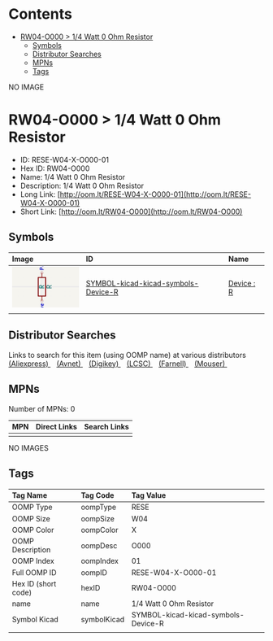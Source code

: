 



Contents
========

* [RW04-O000 > 1/4 Watt 0 Ohm Resistor](#rw04-o000--14-watt-0-ohm-resistor)
	* [Symbols](#symbols)
	* [Distributor Searches](#distributor-searches)
	* [MPNs](#mpns)
	* [Tags](#tags)
  
NO IMAGE  
# RW04-O000 > 1/4 Watt 0 Ohm Resistor

- ID: RESE-W04-X-O000-01
- Hex ID: RW04-O000
- Name: 1/4 Watt 0 Ohm Resistor
- Description: 1/4 Watt 0 Ohm Resistor
- Long Link: [http://oom.lt/RESE-W04-X-O000-01](http://oom.lt/RESE-W04-X-O000-01)
- Short Link: [http://oom.lt/RW04-O000](http://oom.lt/RW04-O000)

## Symbols
  

|Image|ID|Name|
| :--- | :--- | :--- |
|[![](https://raw.githubusercontent.com/oomlout/oomlout_OOMP_eda_V2/main/SYMBOL/kicad/kicad-symbols/Device/R/image_140.png)](https://github.com/oomlout/oomlout_OOMP_eda_V2/tree/main/SYMBOL/kicad/kicad-symbols/Device/R/)|[SYMBOL-kicad-kicad-symbols-Device-R](https://github.com/oomlout/oomlout_OOMP_eda_V2/tree/main/SYMBOL/kicad/kicad-symbols/Device/R/)|[Device : R](https://github.com/oomlout/oomlout_OOMP_eda_V2/tree/main/SYMBOL/kicad/kicad-symbols/Device/R/)|
||||

## Distributor Searches
  
Links to search for this item (using OOMP name) at various distributors  
[(Aliexpress) ](https://www.aliexpress.com/wholesale?SearchText=11171/4+Watt+0+Ohm+Resistor)&nbsp;&nbsp;&nbsp;[(Avnet) ](https://www.avnet.com/shop/us/search/1/4+Watt+0+Ohm+Resistor)&nbsp;&nbsp;&nbsp;[(Digikey) ](https://www.digikey.co.uk/en/products/result?s=1/4+Watt+0+Ohm+Resistor)&nbsp;&nbsp;&nbsp;[(LCSC) ](https://www.lcsc.com/search?q=1/4+Watt+0+Ohm+Resistor)&nbsp;&nbsp;&nbsp;[(Farnell) ](https://uk.farnell.com/search?st=1/4+Watt+0+Ohm+Resistor)&nbsp;&nbsp;&nbsp;[(Mouser) ](https://www.mouser.com/c/?q=1/4+Watt+0+Ohm+Resistor)&nbsp;&nbsp;&nbsp;
## MPNs
  
Number of MPNs: 0  

|MPN|Direct Links|Search Links|
| :--- | :--- | :--- |
||||
  
NO IMAGES  
## Tags
  

|Tag Name|Tag Code|Tag Value|
| :--- | :--- | :--- |
|OOMP Type|oompType|RESE|
|OOMP Size|oompSize|W04|
|OOMP Color|oompColor|X|
|OOMP Description|oompDesc|O000|
|OOMP Index|oompIndex|01|
|Full OOMP ID|oompID|RESE-W04-X-O000-01|
|Hex ID (short code)|hexID|RW04-O000|
|name|name|1/4 Watt 0 Ohm Resistor|
|Symbol Kicad|symbolKicad|SYMBOL-kicad-kicad-symbols-Device-R|
||||
